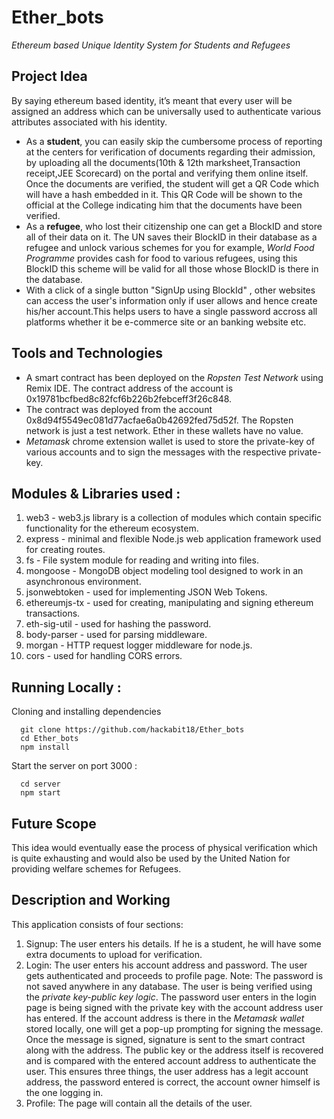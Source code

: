 # Ether_bots
*Ethereum based Unique Identity System for Students and Refugees*

## Project Idea
By saying ethereum based identity, it’s meant that every user will be assigned an address which can be universally used to authenticate various attributes associated with his identity. 
- As a **student**, you can easily skip the cumbersome process of reporting at the centers for verification of documents regarding their admission, by uploading all the documents(10th & 12th marksheet,Transaction receipt,JEE Scorecard) on the portal and verifying them online itself. Once the documents are verified, the student will get a QR Code which will have a hash embedded in it. This QR Code will be shown to the official at the College indicating him that the documents have been verified.
- As a **refugee**, who lost their citizenship one can get a BlockID and store all of their data on it. The UN saves their BlockID in their database as a refugee and unlock various schemes for you for example, *World Food Programme* provides cash for food to various refugees, using this BlockID this scheme will be valid for all those whose BlockID is there in the database. 
- With a click of a single button "SignUp using BlockId" , other websites can access the user's information only if user allows and hence create his/her account.This helps users to have a single password accross all platforms whether it be e-commerce site or an banking website etc.


## Tools and Technologies
* A smart contract has been deployed on the *Ropsten Test Network* using Remix IDE. The contract address of the account is 0x19781bcfbed8c82fcf6b226b2febceff3f26c848.
* The contract was deployed from the account 0x8d94f5549ec081d77acfae6a0b42692fed75d52f. The Ropsten network is just a test network. Ether in these wallets have no value.
* *Metamask* chrome extension wallet is used to store the private-key of various accounts and to sign the messages with the respective private-key.

## Modules & Libraries used :
1. web3 - web3.js library is a collection of modules which contain specific functionality for the ethereum ecosystem.
2. express - minimal and flexible Node.js web application framework used for creating routes.
3. fs - File system module for reading and writing into files.
4. mongoose - MongoDB object modeling tool designed to work in an asynchronous environment.
5. jsonwebtoken - used for implementing JSON Web Tokens.
6. ethereumjs-tx - used for creating, manipulating and signing ethereum transactions.
7. eth-sig-util - used for hashing the password.
8. body-parser - used for parsing middleware.
9. morgan - HTTP request logger middleware for node.js.
10. cors - used for handling CORS errors.

## Running Locally :
Cloning and installing dependencies
```
  git clone https://github.com/hackabit18/Ether_bots
  cd Ether_bots
  npm install
```
Start the server on port 3000 :
```
  cd server
  npm start
```
## Future Scope
This idea would eventually ease the process of physical verification which is quite exhausting and would also be used by the United Nation for providing welfare schemes for Refugees.

## Description and Working
This application consists of four sections:
1. Signup: The user enters his details. If he is a student, he will have some extra documents to upload for verification.
2. Login: The user enters his account address and password. The user gets authenticated and proceeds to profile page.
Note: The password is not saved anywhere in any database. The user is being verified using the *private key-public key logic*. The password user enters in the login page is being signed with the private key with the account address user has entered. If the account address is there in the *Metamask wallet* stored locally, one will get a pop-up prompting for signing the message. Once the message is signed, signature is sent to the smart contract along with the address. The public key or the address itself is recovered and is compared with the entered account address to authenticate the user. This ensures three things, the user address has a legit account address, the password entered is correct, the account owner himself is the one logging in. 
3. Profile: The page will contain all the details of the user. 
